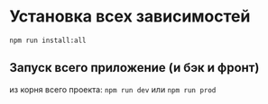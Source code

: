 # Установка всех зависимостей
`npm run install:all`

## Запуск всего приложение (и бэк и фронт)
из корня всего проекта: 
`npm run dev`
или
`npm run prod`
